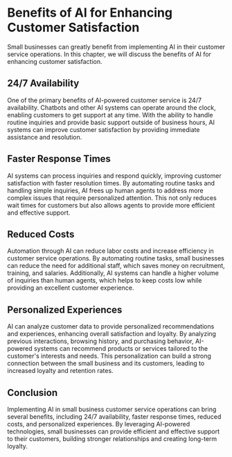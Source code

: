 Benefits of AI for Enhancing Customer Satisfaction
===================================================================================================================

Small businesses can greatly benefit from implementing AI in their customer service operations. In this chapter, we will discuss the benefits of AI for enhancing customer satisfaction.

24/7 Availability
-----------------

One of the primary benefits of AI-powered customer service is 24/7 availability. Chatbots and other AI systems can operate around the clock, enabling customers to get support at any time. With the ability to handle routine inquiries and provide basic support outside of business hours, AI systems can improve customer satisfaction by providing immediate assistance and resolution.

Faster Response Times
---------------------

AI systems can process inquiries and respond quickly, improving customer satisfaction with faster resolution times. By automating routine tasks and handling simple inquiries, AI frees up human agents to address more complex issues that require personalized attention. This not only reduces wait times for customers but also allows agents to provide more efficient and effective support.

Reduced Costs
-------------

Automation through AI can reduce labor costs and increase efficiency in customer service operations. By automating routine tasks, small businesses can reduce the need for additional staff, which saves money on recruitment, training, and salaries. Additionally, AI systems can handle a higher volume of inquiries than human agents, which helps to keep costs low while providing an excellent customer experience.

Personalized Experiences
------------------------

AI can analyze customer data to provide personalized recommendations and experiences, enhancing overall satisfaction and loyalty. By analyzing previous interactions, browsing history, and purchasing behavior, AI-powered systems can recommend products or services tailored to the customer's interests and needs. This personalization can build a strong connection between the small business and its customers, leading to increased loyalty and retention rates.

Conclusion
----------

Implementing AI in small business customer service operations can bring several benefits, including 24/7 availability, faster response times, reduced costs, and personalized experiences. By leveraging AI-powered technologies, small businesses can provide efficient and effective support to their customers, building stronger relationships and creating long-term loyalty.
